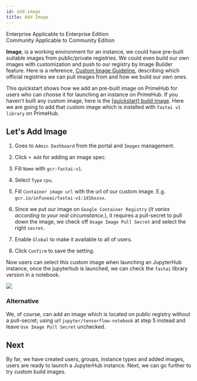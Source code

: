 ```yaml
---
id: add-image
title: Add Image
---
```


<div class="label-sect">
  <div class="ee-only tooltip">Enterprise
    <span class="tooltiptext">Applicable to Enterprise Edition</span>
  </div>
  <div class="ce-only tooltip">Community
    <span class="tooltiptext">Applicable to Community Edition</span>
  </div>
</div>

**Image**, is a working environment for an instance, we could have pre-built suitable images from public/private registries. We could even build our own images with customization and push to our registry by Image Builder feature. Here is a reference, [Custom Image Guideline](../guide_manual/custom-image-guideline), describing which official registries we can pull images from and how we build our own ones.

This quickstart shows how we add an pre-built image on PrimeHub for users who can choose it for launching an instance on PrimeHub. If you haven't built any custom image, here is the [[quickstart] build image](build-image). Here we are going to add that custom image which is installed with `fastai v1 library` on PrimeHub.

## Let's Add Image

1. Goes to `Admin Dashboard` from the portal and `Images` management.

2. Click `+ Add` for adding an image spec.

3. Fill `Name` with `gcr-fastai-v1`.

4. Select `Type` `cpu`.

5. Fill `Container image url` with the url of our custom image. E.g. `gcr.io/infuseai/fastai-v1:1d1bxxxx`.

6. Since we put our image on `Google Container Registry` (*It varies according to your real circumstance.*), it requires a pull-secret to pull down the image, we check off `Usage Image Pull Secret` and select the right `secret`.

7. Enable `Global` to make it available to all of users.

8. Click `Confirm` to save the setting.

Now users can select this custom image when launching an JupyterHub instance, once the jupyterhub is launched, we can check the `fastai` library version in a notebook.

![](assets/jup-fastai.png)

### Alternative

We, of course, can add an image which is located on public registry without a pull-secret; using url `jupyter/tensorflow-notebook` at step 5 instead and leave `Use Image Pull Secret` unchecked.

## Next

By far, we have created users, groups, instance types and added images, users are ready to launch a JupyterHub instance. Next, we can go further to try custom build images.
